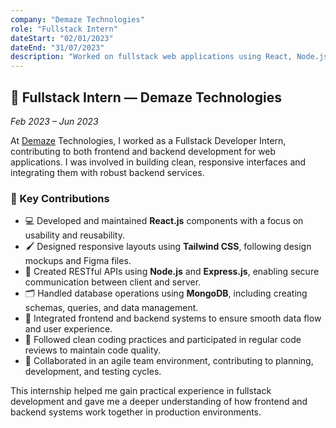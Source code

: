```yaml
---
company: "Demaze Technologies"
role: "Fullstack Intern"
dateStart: "02/01/2023"
dateEnd: "31/07/2023"
description: "Worked on fullstack web applications using React, Node.js, and MongoDB. Built responsive UIs, RESTful APIs, and gained practical experience."
---
```


## 💼 Fullstack Intern — Demaze Technologies

_Feb 2023 – Jun 2023_

At [Demaze](https://www.demaze.in/) Technologies, I worked as a Fullstack Developer Intern, contributing to both frontend and backend development for web applications. I was involved in building clean, responsive interfaces and integrating them with robust backend services.

### 🔧 Key Contributions

- 💻 Developed and maintained **React.js** components with a focus on usability and reusability.
- 🖌️ Designed responsive layouts using **Tailwind CSS**, following design mockups and Figma files.
- 🔄 Created RESTful APIs using **Node.js** and **Express.js**, enabling secure communication between client and server.
- 🗂️ Handled database operations using **MongoDB**, including creating schemas, queries, and data management.
- 🔗 Integrated frontend and backend systems to ensure smooth data flow and user experience.
- 🧹 Followed clean coding practices and participated in regular code reviews to maintain code quality.
- 🤝 Collaborated in an agile team environment, contributing to planning, development, and testing cycles.

This internship helped me gain practical experience in fullstack development and gave me a deeper understanding of how frontend and backend systems work together in production environments.
